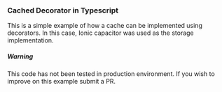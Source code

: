 ### Cached Decorator in Typescript

This is a simple example of how a cache can be implemented using decorators. In this case, Ionic capacitor was used as the storage implementation.

##### Warning

This code has not been tested in production environment. If you wish to improve on this example submit a PR.